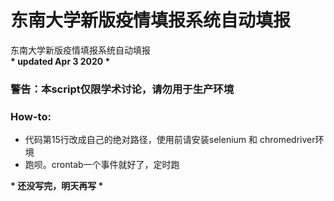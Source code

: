 # 东南大学新版疫情填报系统自动填报

东南大学新版疫情填报系统自动填报 </br>
__* updated Apr 3 2020 *__

### 警告：本script仅限学术讨论，请勿用于生产环境
### How-to:
 - 代码第15行改成自己的绝对路径，使用前请安装selenium 和 chromedriver环境
 - 跑呗。crontab一个事件就好了，定时跑
 
__* 还没写完，明天再写 *__
